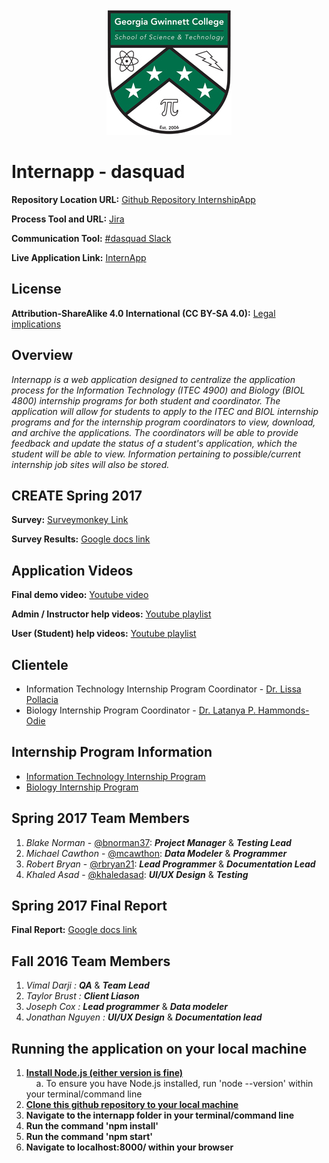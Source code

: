 
<div style="text-align:center"><img src ="public/images/logos.png" /></div>

# Internapp - dasquad
**Repository Location URL:**  [Github Repository InternshipApp]( https://github.com/soft-eng-practicum/internapp )

**Process Tool and URL:**  [Jira]( http://itec-gunay.duckdns.org:8080/ )

**Communication Tool:**  [#dasquad Slack](https://ggc-dev.slack.com/messages/intern_app/)

**Live Application Link:**  [InternApp](http://ggc-internapp.herokuapp.com/)

## License
**Attribution-ShareAlike 4.0 International (CC BY-SA 4.0):** [Legal implications](https://creativecommons.org/licenses/by-sa/4.0/legalcode)

##  Overview
*Internapp is a web application designed to centralize the application process for the Information Technology (ITEC 4900) and Biology (BIOL 4800) internship programs for both student and coordinator. The application will allow for students to apply to the ITEC and BIOL internship programs and for the internship program coordinators to view, download, and archive the applications. The coordinators will be able to provide feedback and update the status of a student's application, which the student will be able to view. Information pertaining to possible/current internship job sites will also be stored.*

## CREATE Spring 2017
**Survey:** [Surveymonkey Link](https://www.surveymonkey.com/r/2662D2R)

**Survey Results:** [Google docs link](https://docs.google.com/document/d/1h-h_ZkWQhOdM-44sm0LgBSfCrq_GXKseW43G15fz27k/edit?usp=sharing)

## Application Videos
**Final demo video:** [Youtube video](https://youtu.be/TNs-tkoyQG8)

**Admin / Instructor help videos:** [Youtube playlist](https://www.youtube.com/playlist?list=PLThPmlrHvWI8SLtKOI3_wHmo2rfOx_nzs)

**User (Student) help videos:** [Youtube playlist](https://www.youtube.com/playlist?list=PLThPmlrHvWI9hkGpcCkS32fVYyWcozOPN)


## Clientele
- Information Technology Internship Program Coordinator - [Dr. Lissa Pollacia](http://www.ggc.edu/about-ggc/directory/lissa-pollacia)
- Biology Internship Program Coordinator - [Dr. Latanya P. Hammonds-Odie](http://www.ggc.edu/about-ggc/directory/latanya-hammonds-odie)

## Internship Program Information
- [Information Technology Internship Program](http://www.ggc.edu/academics/schools/school-of-science-and-technology/internships/#itec4900)
- [Biology Internship Program](http://www.ggc.edu/academics/schools/school-of-science-and-technology/internships/#chem4800)

## Spring 2017 Team Members
1. *Blake Norman* - [@bnorman37](https://github.com/blakenorman37): ***Project Manager*** & ***Testing Lead***<br>
2. *Michael Cawthon* - [@mcawthon](https://github.com/mcawthon): ***Data Modeler*** & ***Programmer***<br>
3. *Robert Bryan* - [@rbryan21](https://github.com/rbryan21): ***Lead Programmer*** & ***Documentation Lead***<br>
4. *Khaled Asad* - [@khaledasad](https://github.com/khaledasad):  ***UI/UX Design*** & ***Testing***<br>

## Spring 2017 Final Report
**Final Report:** [Google docs link](https://docs.google.com/document/d/14bPVeReTpH6RkloFUZmiIxMZo8cSe6K3K5anvwolyLU/edit?usp=sharing)

## Fall 2016 Team Members
1. *Vimal Darji :*  ***QA*** & ***Team Lead*** <br>
2. *Taylor Brust :* ***Client Liason*** <br>
3. *Joseph Cox :*   ***Lead programmer*** & ***Data modeler***<br>   
4. *Jonathan Nguyen :* ***UI/UX Design*** & ***Documentation lead***<br>

## Running the application on your local machine
1. __[Install Node.js (either version is fine)](https://nodejs.org/en/)__<br>
    &nbsp;&nbsp;&nbsp;&nbsp;a. To ensure you have Node.js installed, run 'node --version' within your terminal/command line<br/>
2. __[Clone this github repository to your local machine](https://github.com/soft-eng-practicum/internapp)__<br>
3. __Navigate to the internapp folder in your terminal/command line__<br>
4. __Run the command 'npm install'__<br>
5. __Run the command 'npm start'__<br>
6. __Navigate to localhost:8000/ within your browser__<br>